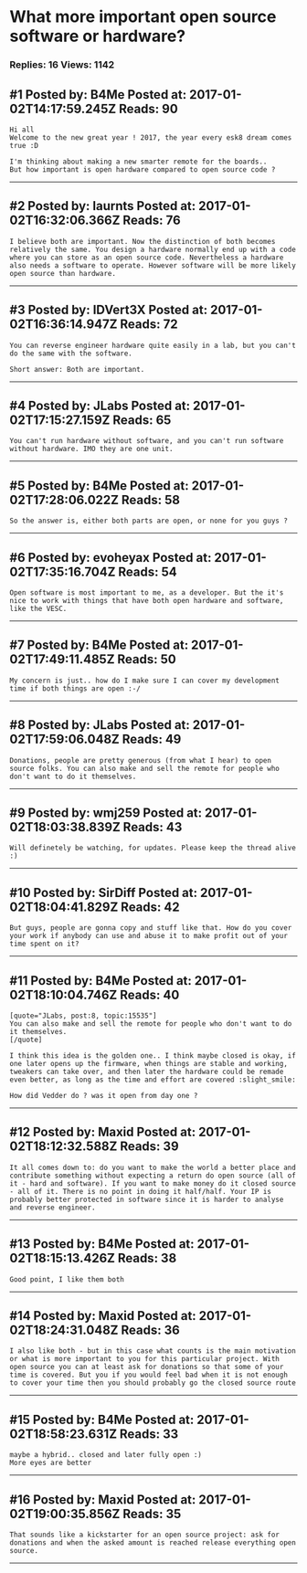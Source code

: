 # What more important open source software or hardware?

### Replies: 16 Views: 1142

## \#1 Posted by: B4Me Posted at: 2017-01-02T14:17:59.245Z Reads: 90

```
Hi all
Welcome to the new great year ! 2017, the year every esk8 dream comes true :D

I'm thinking about making a new smarter remote for the boards..
But how important is open hardware compared to open source code ?
```

---
## \#2 Posted by: laurnts Posted at: 2017-01-02T16:32:06.366Z Reads: 76

```
I believe both are important. Now the distinction of both becomes relatively the same. You design a hardware normally end up with a code where you can store as an open source code. Nevertheless a hardware also needs a software to operate. However software will be more likely open source than hardware.
```

---
## \#3 Posted by: IDVert3X Posted at: 2017-01-02T16:36:14.947Z Reads: 72

```
You can reverse engineer hardware quite easily in a lab, but you can't do the same with the software.

Short answer: Both are important.
```

---
## \#4 Posted by: JLabs Posted at: 2017-01-02T17:15:27.159Z Reads: 65

```
You can't run hardware without software, and you can't run software without hardware. IMO they are one unit.
```

---
## \#5 Posted by: B4Me Posted at: 2017-01-02T17:28:06.022Z Reads: 58

```
So the answer is, either both parts are open, or none for you guys ?
```

---
## \#6 Posted by: evoheyax Posted at: 2017-01-02T17:35:16.704Z Reads: 54

```
Open software is most important to me, as a developer. But the it's nice to work with things that have both open hardware and software, like the VESC.
```

---
## \#7 Posted by: B4Me Posted at: 2017-01-02T17:49:11.485Z Reads: 50

```
My concern is just.. how do I make sure I can cover my development time if both things are open :-/
```

---
## \#8 Posted by: JLabs Posted at: 2017-01-02T17:59:06.048Z Reads: 49

```
Donations, people are pretty generous (from what I hear) to open source folks. You can also make and sell the remote for people who don't want to do it themselves.
```

---
## \#9 Posted by: wmj259 Posted at: 2017-01-02T18:03:38.839Z Reads: 43

```
Will definetely be watching, for updates. Please keep the thread alive :)
```

---
## \#10 Posted by: SirDiff Posted at: 2017-01-02T18:04:41.829Z Reads: 42

```
But guys, people are gonna copy and stuff like that. How do you cover your work if anybody can use and abuse it to make profit out of your time spent on it?
```

---
## \#11 Posted by: B4Me Posted at: 2017-01-02T18:10:04.746Z Reads: 40

```
[quote="JLabs, post:8, topic:15535"]
You can also make and sell the remote for people who don't want to do it themselves.
[/quote]

I think this idea is the golden one.. I think maybe closed is okay, if one later opens up the firmware, when things are stable and working, tweakers can take over, and then later the hardware could be remade even better, as long as the time and effort are covered :slight_smile:

How did Vedder do ? was it open from day one ?
```

---
## \#12 Posted by: Maxid Posted at: 2017-01-02T18:12:32.588Z Reads: 39

```
It all comes down to: do you want to make the world a better place and contribute something without expecting a return do open source (all of it - hard and software). If you want to make money do it closed source - all of it. There is no point in doing it half/half. Your IP is probably better protected in software since it is harder to analyse and reverse engineer.
```

---
## \#13 Posted by: B4Me Posted at: 2017-01-02T18:15:13.426Z Reads: 38

```
Good point, I like them both
```

---
## \#14 Posted by: Maxid Posted at: 2017-01-02T18:24:31.048Z Reads: 36

```
I also like both - but in this case what counts is the main motivation or what is more important to you for this particular project. With open source you can at least ask for donations so that some of your time is covered. But you if you would feel bad when it is not enough to cover your time then you should probably go the closed source route
```

---
## \#15 Posted by: B4Me Posted at: 2017-01-02T18:58:23.631Z Reads: 33

```
maybe a hybrid.. closed and later fully open :)
More eyes are better
```

---
## \#16 Posted by: Maxid Posted at: 2017-01-02T19:00:35.856Z Reads: 35

```
That sounds like a kickstarter for an open source project: ask for donations and when the asked amount is reached release everything open source.
```

---
